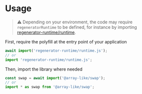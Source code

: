 # Usage

> :warning: Depending on your environment, the code may require
> `regeneratorRuntime` to be defined, for instance by importing
> [regenerator-runtime/runtime](https://www.npmjs.com/package/regenerator-runtime).

First, require the polyfill at the entry point of your application
```js
await import('regenerator-runtime/runtime.js');
// or
import 'regenerator-runtime/runtime.js';
```

Then, import the library where needed
```js
const swap = await import('@array-like/swap');
// or
import * as swap from '@array-like/swap';
```
